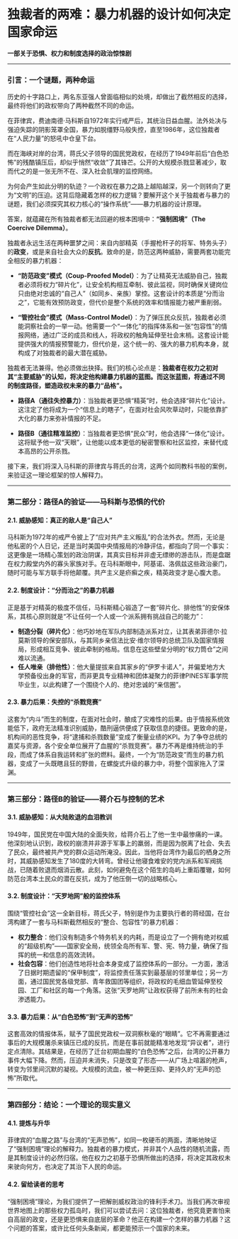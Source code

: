 # 独裁者的两难：暴力机器的设计如何决定国家命运

**一部关于恐惧、权力和制度选择的政治惊悚剧**

---

### 引言：一个谜题，两种命运

历史的十字路口上，两名东亚强人曾面临相似的处境，却做出了截然相反的选择，最终将他们的政权带向了两种截然不同的命运。

在菲律宾，费迪南德·马科斯自1972年实行戒严后，其统治日益血腥。法外处决与强迫失踪的阴影笼罩全国，暴力如脱缰野马般失控，直至1986年，这位独裁者在“人民力量”的怒吼中仓皇下台。

而在海峡对岸的台湾，蒋氏父子领导的国民党政权，在经历了1949年前后“白色恐怖”的残酷镇压后，却似乎悄然“收敛”了其锋芒。公开的大规模杀戮显著减少，取而代之的是一张无所不在、深入社会肌理的监控网络。

为何会产生如此分明的轨迹？一个政权在暴力之路上越陷越深，另一个则转向了更为“文明”的压迫。这背后隐藏着怎样的权力逻辑？要解开这个关于独裁者与暴力的谜题，我们必须探究其权力核心的“操作系统”——暴力机器的设计原理。

答案，就蕴藏在所有独裁者都无法回避的根本困境中：**“强制困境”（The Coercive Dilemma）**。

独裁者永远生活在两种噩梦之间：来自内部精英（手握枪杆子的将军、特务头子）的**政变**，或是来自社会大众的**反抗**。致命的是，防范这两种威胁，需要两套功能完全相反的暴力机器：

*   **“防范政变”模式（Coup-Proofed Model）**：为了让精英无法威胁自己，独裁者必须将权力“碎片化”，让安全机构相互牵制、彼此监视，同时确保关键岗位只由绝对忠诚的“自己人”（如同乡、亲族）掌控。这套设计的本质是“分而治之”，它能有效预防政变，但代价是整个系统的效率和情报能力被严重削弱。

*   **“管控社会”模式（Mass-Control Model）**：为了弹压民众反抗，独裁者必须能洞察社会的一举一动。他需要一个“一体化”的指挥体系和一张“包容性”的情报网络，通过广泛的成员和线人，将政权的触角延伸至社会末梢。这套设计能提供强大的情报预警能力，但代价是，这个统一的、强大的暴力机构本身，就构成了对独裁者的最大潜在威胁。

独裁者无法兼得。他必须做出抉择。我们的核心论点是：**独裁者在权力之初对其“主要威胁”的认知，将决定他构建暴力机器的蓝图。而这张蓝图，将通过不同的制度路径，塑造政权未来的暴力“品格”。**

*   **路径A（通往失控暴力）**：当独裁者更恐惧“精英”时，他会选择“碎片化”设计。这注定了他将成为一个“信息上的瞎子”，在面对社会风吹草动时，只能依靠扩大化的暴力来弥补情报的不足。

*   **路径B（通往精准监控）**：当独裁者更恐惧“民众”时，他会选择“一体化”设计。这将赋予他一双“天眼”，让他能以成本更低的秘密警察和社区监控，来替代成本高昂的公开杀戮。

接下来，我们将深入马科斯的菲律宾与蒋氏的台湾，这两个如同教科书般的案例，来验证这一理论框架的惊人解释力。

---

### 第二部分：路径A的验证——马科斯与恐惧的代价

#### 2.1. 威胁感知：真正的敌人是“自己人”

马科斯为1972年的戒严令披上了“应对共产主义叛乱”的合法外衣。然而，无论是他私密的个人日记，还是当时美国中央情报局的冷静评估，都指向了同一个事实：这更像是一场精心策划的政治阴谋，其真实目标并非虚无缥缈的游击队，而是盘踞在权力殿堂内外的寡头家族对手。在马科斯眼中，阿基诺、洛佩兹这些政治豪门，随时可能与军方联手将他颠覆。共产主义是疥癣之疾，精英政变才是心腹大患。

#### 2.2. 制度设计：“分而治之”的暴力机器

正是基于对精英的极度不信任，马科斯精心锻造了一套“碎片化、排他性”的安保体系，其核心原则就是“不让任何一个人或一个派系拥有挑战自己的能力”：

*   **制造分裂（碎片化）**：他巧妙地在军队内部制造派系对立，让其表弟菲德尔·拉莫斯领导的保安部队，与其同乡亲信法比安·维尔领导的总统卫队及国家情报局，形成相互竞争、彼此牵制的格局。信息在这些壁垒分明的“权力筒仓”之间难以流通。
*   **任人唯亲（排他性）**：他大量提拔来自其家乡的“伊罗卡诺人”，并偏爱地方大学预备役出身的军官，而非更具专业精神和团体凝聚力的菲律PINES军事学院毕业生，以此构建了一个围绕个人的、绝对忠诚的“亲信圈”。

#### 2.3. 暴力后果：失控的“杀戮竞赛”

这套为“内斗”而生的制度，在面对社会时，酿成了灾难性的后果。由于情报系统效能低下，政府无法精准识别威胁，酷刑逼供便成了获取信息的捷径。更致命的是，机构间的恶性竞争，将“逮捕和杀戮数量”变成了衡量业绩的KPI。为了争夺总统的嘉奖与资源，各个安全单位展开了血腥的“杀戮竞赛”。暴力不再是维持统治的手段，而成了体系自我运转和扩张的燃料。最终，一个为“防范政变”而生的暴力机器，变成了一头既瞎且狂的野兽，在螺旋式升级的暴力中，将整个国家拖入了深渊。

---

### 第三部分：路径B的验证——蒋介石与控制的艺术

#### 3.1. 威胁感知：从大陆败退的血泪教训

1949年，国民党在中国大陆的全面失败，给蒋介石上了他一生中最惨痛的一课。他深刻地认识到，政权的崩溃并非源于军事上的羸弱，而是因为脱离了社会、失去了民众，最终被共产党的群众运动所淹没。因此，当他将台湾作为最后的栖身之所时，其威胁感知发生了180度的大转弯。曾经让他寝食难安的党内派系和军阀挑战，已随着败退而烟消云散。此刻，如何避免在这个陌生的岛屿上重蹈覆辙，如何防范台湾本土民众的潜在反抗，成为了他压倒一切的战略核心。

#### 3.2. 制度设计：“天罗地网”般的监控体系

围绕“管控社会”这一全新目标，蒋氏父子，特别是作为主要执行者的蒋经国，在台湾构建了一套与马科斯截然相反的“整合、包容性”的暴力机器：

*   **权力整合**：他们没有制造多个特务机关的内耗，而是设立了一个拥有绝对权威的“超级机构”——国家安全局，统领全岛所有军、警、宪、特力量，确保了指挥的统一和信息的高效流转。
*   **社会包容**：他们创造性地将社会本身变成了监控体系的一部分。一方面，激活了日据时期遗留的“保甲制度”，将监控责任落实到最基层的邻里单位；另一方面，通过国民党各级党部、青年救国团等组织，将政权的毛细血管延伸至校园、工厂和社区的每一个角落。这张“天罗地网”让政权获得了前所未有的社会渗透能力。

#### 3.3. 暴力后果：从“白色恐怖”到“无声的恐怖”

这套高效的情报体系，赋予了国民党政权一双洞察秋毫的“眼睛”。它不再需要通过事后的大规模屠杀来镇压已成的反抗，而是在事前就能精准地发现“异议者”，进行定点清除。其结果是，在经历了迁台初期血腥的“白色恐怖”之后，台湾的公开暴力事件大幅下降。然而，压迫并未消失，只是改变了形态——从广场上喧嚣的枪声，转变为邻里间沉默的凝视。大规模的流血，被一种更压抑、更持久的“无声的恐怖”所取代。

---

### 第四部分：结论：一个理论的现实意义

#### 4.1. 提炼与升华

菲律宾的“血腥之路”与台湾的“无声恐怖”，如同一枚硬币的两面，清晰地映证了“强制困境”理论的解释力。独裁者的暴力模式，并非其个人品性的随机流露，而是其制度设计的必然归宿。他在权力之初基于恐惧所做出的选择，将决定其政权未来驶向何方，也决定了其治下人民的命运。

#### 4.2. 留给读者的思考

“强制困境”理论，为我们提供了一把解剖威权政治的锋利手术刀。当我们再次审视世界地图上的那些权力孤岛时，我们可以尝试去问：这位独裁者，他究竟更害怕来自高层的政变，还是更恐惧来自底层的革命？他正在构建一个怎样的暴力机器？这个问题的答案，或许比任何头条新闻，都更能预示一个国家的未来。